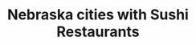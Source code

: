 ---
layout: state
title: Nebraska cities with Sushi Restaurants
permalink: /nebraska/
stateAbbr: NE
stateName: Nebraska
place_type: Sushi Restaurant
---